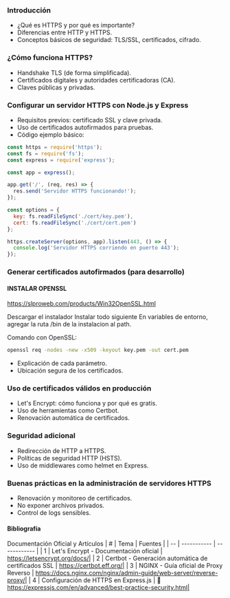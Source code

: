 ### Introducción
- ¿Qué es HTTPS y por qué es importante?
- Diferencias entre HTTP y HTTPS.
- Conceptos básicos de seguridad: TLS/SSL, certificados, cifrado.

### ¿Cómo funciona HTTPS?
- Handshake TLS (de forma simplificada).
- Certificados digitales y autoridades certificadoras (CA).
- Claves públicas y privadas.

### Configurar un servidor HTTPS con Node.js y Express
- Requisitos previos: certificado SSL y clave privada.
- Uso de certificados autofirmados para pruebas.
- Código ejemplo básico:


```js
const https = require('https');
const fs = require('fs');
const express = require('express');

const app = express();

app.get('/', (req, res) => {
  res.send('Servidor HTTPS funcionando!');
});

const options = {
  key: fs.readFileSync('./cert/key.pem'),
  cert: fs.readFileSync('./cert/cert.pem')
};

https.createServer(options, app).listen(443, () => {
  console.log('Servidor HTTPS corriendo en puerto 443');
});

```

### Generar certificados autofirmados (para desarrollo)
#### INSTALAR OPENSSL
https://slproweb.com/products/Win32OpenSSL.html

Descargar el instalador
Instalar todo siguiente
En variables de entorno, agregar la ruta /bin de la instalacion al path.

Comando con OpenSSL:
```bash
openssl req -nodes -new -x509 -keyout key.pem -out cert.pem
```
- Explicación de cada parámetro.
- Ubicación segura de los certificados.

### Uso de certificados válidos en producción
- Let's Encrypt: cómo funciona y por qué es gratis.
- Uso de herramientas como Certbot.
- Renovación automática de certificados.

### Seguridad adicional
- Redirección de HTTP a HTTPS.
- Políticas de seguridad HTTP (HSTS).
- Uso de middlewares como helmet en Express.

### Buenas prácticas en la administración de servidores HTTPS
- Renovación y monitoreo de certificados.
- No exponer archivos privados.
- Control de logs sensibles.

#### Bibliografía
Documentación Oficial y Artículos
| # | Tema | Fuentes |
| -- | ----------- | ------------ |
| 1 | Let's Encrypt - Documentación oficial | https://letsencrypt.org/docs/|
| 2 | Certbot - Generación automática de certificados SSL | https://certbot.eff.org/|
| 3 | NGINX - Guía oficial de Proxy Reverso | https://docs.nginx.com/nginx/admin-guide/web-server/reverse-proxy/| 
| 4 | Configuración de HTTPS en Express.js | 🔗 https://expressjs.com/en/advanced/best-practice-security.html| 


